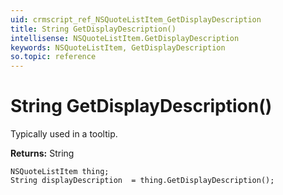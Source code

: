 ```yaml
---
uid: crmscript_ref_NSQuoteListItem_GetDisplayDescription
title: String GetDisplayDescription()
intellisense: NSQuoteListItem.GetDisplayDescription
keywords: NSQuoteListItem, GetDisplayDescription
so.topic: reference
---
```


# String GetDisplayDescription()

Typically used in a tooltip.

**Returns:** String

```crmscript
NSQuoteListItem thing;
String displayDescription  = thing.GetDisplayDescription();
```

